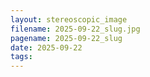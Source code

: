 ```yaml
---
layout: stereoscopic_image
filename: 2025-09-22_slug.jpg
pagename: 2025-09-22_slug
date: 2025-09-22
tags:
---
```

